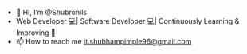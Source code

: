 - 👋 Hi, I’m @Shubronils
-  Web Developer 💻| Software Developer 💻| Continuously Learning & Improving 🚧
- 📫 How to reach me it.shubhampimple96@gmail.com

<!---
Shubronils/Shubronils is a ✨ special ✨ repository because its `README.md` (this file) appears on your GitHub profile.
You can click the Preview link to take a look at your changes.
--->

